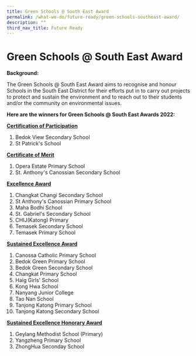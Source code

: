 ```yaml
---
title: Green Schools @ South East Award
permalink: /what-we-do/future-ready/green-schools-southeast-award/
description: ""
third_nav_title: Future Ready
---
```

Green Schools @ South East Award
================================

**Background:**

The Green Schools @ South East Award aims to recognise and honour Schools in the South East District for their efforts put in to carry out projects to protect and sustain the environment and to reach out to their students and/or the community on environmental issues.

**Here are the winners for Green Schools @ South East Awards 2022:**

**<U>Certification of Participation</U>**
1. Bedok View Secondary School
2. St Patrick's School

**<U>Certificate of Merit</u>**

1.  Opera Estate Primary School
2.  St. Anthony's Canossian Secondary School

**<u>Excellence Award </u>**

1.  Changkat Changi Secondary School
2.  St Anthony's Canossian Primary School
3.  Maha Bodhi School
4.  St. Gabriel's Secondary School
5. CHIJ(Katong) Primary
6.  Temasek Secondary School
7.  Temasek Primary School

**<u>Sustained Excellence Award  </u>**

1.  Canossa Catholic Primary School
2.  Bedok Green Primary School
3.  Bedok Green Secondary School
4.  Changkat Primary School
5.  Haig Girls' School
6.  Kong Hwa School
7.  Nanyang Junior College
8.  Tao Nan School
9.  Tanjong Katong Primary School
10. Tanjong Katong Secondary School


**<u>Sustained Excellence Honorary Award  </u>**

1.  Geylang Methodist School (Primary)
2.  Yangzheng Primary School
3.  ZhongHua Seconday School